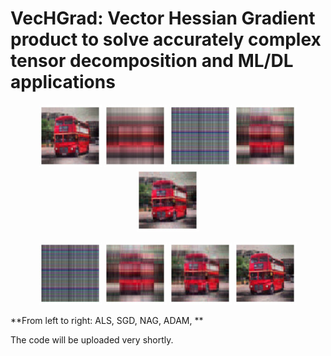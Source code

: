# VecHGrad: Vector Hessian Gradient product to solve accurately complex tensor decomposition and ML/DL applications

<p align="middle">
  <img src="https://github.com/dagrate/vechgrad/blob/master/images/bus_als.png" width="100" />
  <img src="https://github.com/dagrate/vechgrad/blob/master/images/bus_sgd.png" width="100"/>
  <img src="https://github.com/dagrate/vechgrad/blob/master/images/bus_nag.png" width="100"/>
  <img src="https://github.com/dagrate/vechgrad/blob/master/images/bus_adam.png" width="100"/>
  <img src="https://github.com/dagrate/vechgrad/blob/master/images/bus_rmsprop.png" width="100"/>
</p>

<p align="middle">
  <img src="https://github.com/dagrate/vechgrad/blob/master/images/bus_saga.png" width="100" />
  <img src="https://github.com/dagrate/vechgrad/blob/master/images/bus_adagrad.png" width="100"/>
  <img src="https://github.com/dagrate/vechgrad/blob/master/images/bus_bfgs.png" width="100"/>
  <img src="https://github.com/dagrate/vechgrad/blob/master/images/bus_vechgrad.png" width="100"/>
</p>

**From left to right: ALS, SGD, NAG, ADAM,  **

The code will be uploaded very shortly.

